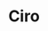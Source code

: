 ---
title: Ciro
date: 
draft: false

# descripcion
description : Aros de plata y cristal engarzado

materials: Plata 925

color: Plateado y cristal

dimensions: 2,8cm largo

code: 01-07-0398

type: "Aros"

categories: []

price: $6.110,00

price_eftvo: $5.190,00

# Images
# first image will be shown in the product page
images:
  # - image: "images/path_to_image"
  # La ubicacion de las imagenes es imagenes/Aros/Aros.Cristal/01-07-0398-ciro
  - image: "./images/aros/cristal/01-07-0398-redondo-4-cristales-grande_a.JPG"
  - image: "./images/aros/cristal/01-07-0398-redondo-4-cristales-grande_b.JPG"
---
